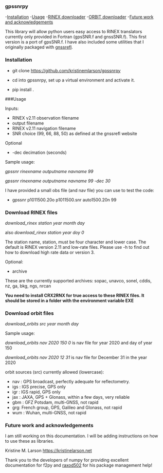 ### gpssnrpy

-[Installation](#installation)
-[Usage](#usage)
-[RINEX downloader](#rinex)
-[ORBIT downloader](#orbits)
-[Future work and acknowledgements](#future)

This library will allow python users easy access to RINEX translators 
currently only provided in Fortran (gpsSNR.f and gnssSNR.f).  This 
first version is a port of gpsSNR.f.  I have also included some utilities
that I originally packaged with [gnssrefl](https://github.com/kristinemlarson/gnssrefl).  

### Installation<a name="installation"></a>


* git clone https://github.com/kristinemlarson/gpssnrpy

* cd into gpssnrpy, set up a virtual environment and activate it.

* pip install .


###Usage<a name="usage"></a>

Inputs:

* RINEX v2.11 observation filename
* output filename
* RINEX v2.11 navigation filename
* SNR choice (99, 66, 88, 50) as defined at the gnssrefl website

Optional
* -dec decimation (seconds)

Sample usage: 

*gpssnr rinexname outputname navname 99*

*gpssnr rinexname outputname navname 99 -dec 30*


I have provided a small obs file (and nav file) you can use to test the code:

* gpssnr p1011500.20o p1011500.snr auto1500.20n  99 


### Download RINEX files<a name="rinex"></a>

*download_rinex station year month day* 

also *download_rinex station year doy 0*

The station name, station, must be four character and lower case.
The default is RINEX version 2.11 and low-rate files.
Please use -h to find out how to download high rate data or version 3.

Optional:

* archive  

These are the currently supported archives: sopac, unavco, sonel, cddis, nz, ga, bkg, ngs, nrcan 

**You need to install CRX2RNX for true access to these RINEX files.  It should be stored in a 
folder with the environment variable EXE**


### Download orbit files<a name="orbits"></a>

*download_orbits src year month day*

Sample usage: 

*download_orbits nav 2020 150 0*  is nav file for year 2020 and day of year 150

*download_orbits nav 2020 12 31*  is nav file for December 31 in the year 2020 

orbit sources (src) currently allowed (lowercase):

* nav : GPS broadcast, perfectly adequate for reflectometry.
* igs : IGS precise, GPS only
* igr : IGS rapid, GPS only
* jax : JAXA, GPS + Glonass, within a few days, very reliable
* gbm : GFZ Potsdam, multi-GNSS, not rapid
* grg: French group, GPS, Galileo and Glonass, not rapid
* wum : Wuhan, multi-GNSS, not rapid


### Future work and acknowledgements<a name="future"></a> 

I am still working on this documentation. I will be adding instructions 
on how to use these as libraries.

Kristine M. Larson
https://kristinelarson.net

Thank you to the developers of numpy for providing excellent documentation for f2py 
and [raxod502](https://github.com/raxod502) for his package management help!

